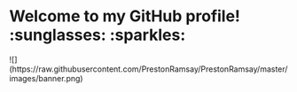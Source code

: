 <h1>
<a id="welcome" class="anchor" aria-hidden="true" href="#Welcome-"></a>
Welcome to my GitHub profile! :sunglasses: :sparkles:
</h1>
![](https://raw.githubusercontent.com/PrestonRamsay/PrestonRamsay/master/images/banner.png)
